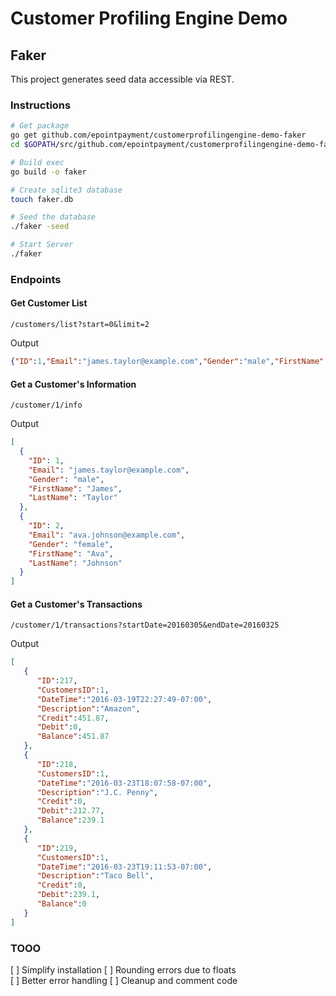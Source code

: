 # Customer Profiling Engine Demo

## Faker
This project generates seed data accessible via REST.

### Instructions
```bash
# Get package
go get github.com/epointpayment/customerprofilingengine-demo-faker
cd $GOPATH/src/github.com/epointpayment/customerprofilingengine-demo-faker

# Build exec
go build -o faker

# Create sqlite3 database
touch faker.db

# Seed the database
./faker -seed

# Start Server
./faker
```

### Endpoints

#### Get Customer List
```
/customers/list?start=0&limit=2
```

Output
```JSON
{"ID":1,"Email":"james.taylor@example.com","Gender":"male","FirstName":"James","LastName":"Taylor"}
```


#### Get a Customer's Information
```
/customer/1/info
```

Output
```JSON
[
  {
    "ID": 1,
    "Email": "james.taylor@example.com",
    "Gender": "male",
    "FirstName": "James",
    "LastName": "Taylor"
  },
  {
    "ID": 2,
    "Email": "ava.johnson@example.com",
    "Gender": "female",
    "FirstName": "Ava",
    "LastName": "Johnson"
  }
]
```


#### Get a Customer's Transactions
```
/customer/1/transactions?startDate=20160305&endDate=20160325
```

Output
```JSON
[
   {
      "ID":217,
      "CustomersID":1,
      "DateTime":"2016-03-19T22:27:49-07:00",
      "Description":"Amazon",
      "Credit":451.87,
      "Debit":0,
      "Balance":451.87
   },
   {
      "ID":218,
      "CustomersID":1,
      "DateTime":"2016-03-23T18:07:58-07:00",
      "Description":"J.C. Penny",
      "Credit":0,
      "Debit":212.77,
      "Balance":239.1
   },
   {
      "ID":219,
      "CustomersID":1,
      "DateTime":"2016-03-23T19:11:53-07:00",
      "Description":"Taco Bell",
      "Credit":0,
      "Debit":239.1,
      "Balance":0
   }
]
```

### TOOO
[ ] Simplify installation
[ ] Rounding errors due to floats  
[ ] Better error handling
[ ] Cleanup and comment code